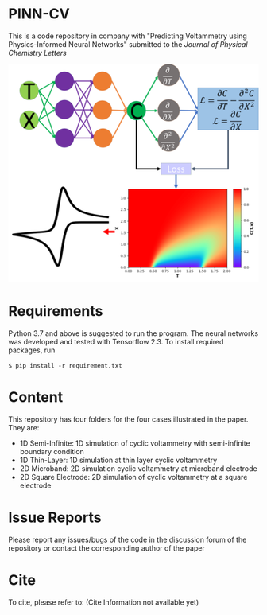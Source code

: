 # PINN-CV
 
This is a code repository in company with "Predicting Voltammetry using Physics-Informed Neural Networks" submitted to the *Journal of Physical Chemistry Letters* 

![Table of Content Figure](TOC.png)

# Requirements
Python 3.7 and above is suggested to run the program. The neural networks was developed and tested with Tensorflow 2.3. To install required packages, run

```
$ pip install -r requirement.txt

```

# Content
This repository has four folders for the four cases illustrated in the paper. They are: 

* 1D Semi-Infinite: 1D simulation of cyclic voltammetry with semi-infinite boundary condition
* 1D Thin-Layer: 1D simulation at thin layer cyclic voltammetry
* 2D Microband: 2D simulation cyclic voltammetry at microband electrode
* 2D Square Electrode: 2D simulation of cyclic voltammetry at a square electrode


# Issue Reports
Please report any issues/bugs of the code in the discussion forum of the repository or contact the corresponding author of the paper


# Cite
To cite, please refer to:
(Cite Information not available yet)



